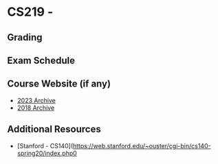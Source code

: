 # CS219 - 

## Grading

## Exam Schedule

## Course Website (if any)

- [2023 Archive](https://www.cse.iitb.ac.in/~puru/courses/autumn2023/index.html)
- [2018 Archive](https://www.cse.iitb.ac.in/~puru/courses/autumn18/index.html)

## Additional Resources

- [Stanford - CS140](https://web.stanford.edu/~ouster/cgi-bin/cs140-spring20/index.php0
